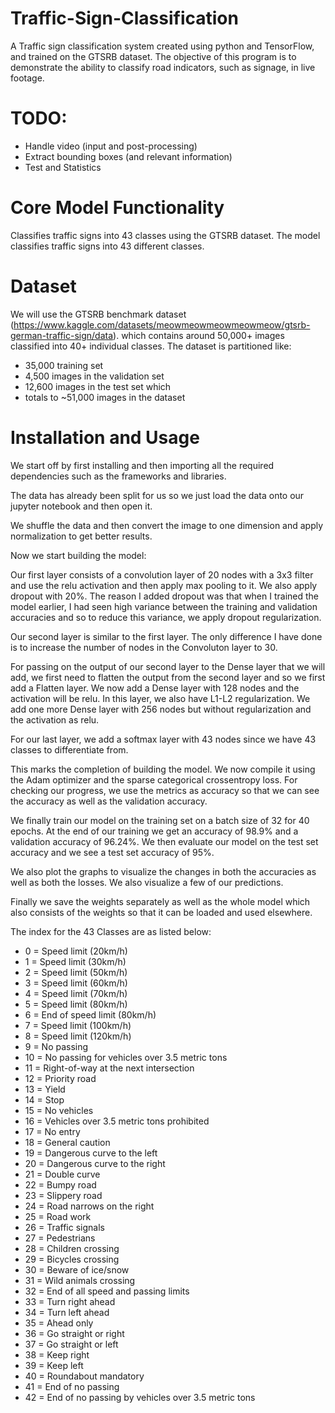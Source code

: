 # Traffic-Sign-Classification
A Traffic sign classification system created using python and TensorFlow, and trained on the GTSRB dataset.
The objective of this program is to demonstrate the ability to classify road indicators, such as signage, in live footage.

# TODO:
* Handle video (input and post-processing)
* Extract bounding boxes (and relevant information)
* Test and Statistics

# Core Model Functionality
Classifies traffic signs into 43 classes using the GTSRB dataset. The model classifies traffic signs into 43 different classes.

# Dataset
We will use the GTSRB benchmark dataset (https://www.kaggle.com/datasets/meowmeowmeowmeowmeow/gtsrb-german-traffic-sign/data). which contains around 50,000+ images classified into 40+ individual classes. The dataset is partitioned like:
 * 35,000 training set
 * 4,500 images in the validation set
 * 12,600 images in the test set which
 * totals to ~51,000 images in the dataset

# Installation and Usage
We start off by first installing and then importing all the required dependencies such as the frameworks and libraries.

The data has already been split for us so we just load the data onto our jupyter notebook and then open it.

We shuffle the data and then convert the image to one dimension and apply normalization to get better results.

Now we start building the model:

Our first layer consists of a convolution layer of 20 nodes with a 3x3 filter and use the relu activation and then apply max pooling to it. We also apply dropout with 20%. The reason I added dropout was that when I trained the model earlier, I had seen high variance between the training and validation accuracies and so to reduce this variance, we apply dropout regularization.

Our second layer is similar to the first layer. The only difference I have done is to increase the number of nodes in the Convoluton layer to 30.

For passing on the output of our second layer to the Dense layer that we will add, we first need to flatten the output from the second layer and so we first add a Flatten layer. We now add a Dense layer with 128 nodes and the activation will be relu. In this layer, we also have L1-L2 regularization. We add one more Dense layer with 256 nodes but without regularization and the activation as relu.

For our last layer, we add a softmax layer with 43 nodes since we have 43 classes to differentiate from.

This marks the completion of building the model. We now compile it using the Adam optimizer and the sparse categorical crossentropy loss. For checking our progress, we use the metrics as accuracy so that we can see the accuracy as well as the validation accuracy.

We finally train our model on the training set on a batch size of 32 for 40 epochs. At the end of our training we get an accuracy of 98.9% and a validation accuracy of 96.24%. We then evaluate our model on the test set accuracy and we see a test set accuracy of 95%.

We also plot the graphs to visualize the changes in both the accuracies as well as both the losses. We also visualize a few of our predictions.

Finally we save the weights separately as well as the whole model which also consists of the weights so that it can be loaded and used elsewhere.

The index for the 43 Classes are as listed below:

- 0 = Speed limit (20km/h)
- 1 = Speed limit (30km/h)
- 2 = Speed limit (50km/h)
- 3 = Speed limit (60km/h)
- 4 = Speed limit (70km/h)
- 5 = Speed limit (80km/h)
- 6 = End of speed limit (80km/h)
- 7 = Speed limit (100km/h)
- 8 = Speed limit (120km/h)
- 9 = No passing
- 10 = No passing for vehicles over 3.5 metric tons
- 11 = Right-of-way at the next intersection
- 12 = Priority road
- 13 = Yield
- 14 = Stop
- 15 = No vehicles
- 16 = Vehicles over 3.5 metric tons prohibited
- 17 = No entry
- 18 = General caution
- 19 = Dangerous curve to the left
- 20 = Dangerous curve to the right
- 21 = Double curve
- 22 = Bumpy road
- 23 = Slippery road
- 24 = Road narrows on the right
- 25 = Road work
- 26 = Traffic signals
- 27 = Pedestrians
- 28 = Children crossing
- 29 = Bicycles crossing
- 30 = Beware of ice/snow
- 31 = Wild animals crossing
- 32 = End of all speed and passing limits
- 33 = Turn right ahead
- 34 = Turn left ahead
- 35 = Ahead only
- 36 = Go straight or right
- 37 = Go straight or left
- 38 = Keep right
- 39 = Keep left
- 40 = Roundabout mandatory
- 41 = End of no passing
- 42 = End of no passing by vehicles over 3.5 metric tons
